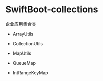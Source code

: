 # SwiftBoot-collections

企业应用集合类

* ArrayUtils

* CollectionUtils

* MapUtils

* QueueMap

* IntRangeKeyMap